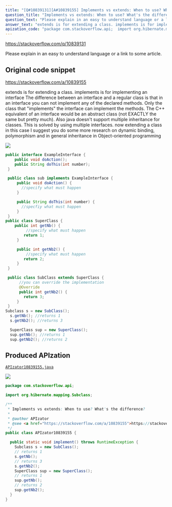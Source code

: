 ```yaml
---
title: "[Q#10839131][A#10839155] Implements vs extends: When to use? What's the difference?"
question_title: "Implements vs extends: When to use? What's the difference?"
question_text: "Please explain in an easy to understand language or a link to some article."
answer_text: "extends is for extending a class. implements is for implementing an interface The difference between an interface and a regular class is that in an interface you can not implement any of the declared methods.  Only the class that \"implements\" the interface can implement the methods.  The C++ equivalent of an interface would be an abstract class (not EXACTLY the same but pretty much). Also java doesn't support multiple inheritance for classes. This is solved by using multiple interfaces. now extending a class in this case I suggest you do some more research on dynamic binding, polymorphism and in general inheritance in Object-oriented programming"
apization_code: "package com.stackoverflow.api;  import org.hibernate.mapping.Subclass;  /**  * Implements vs extends: When to use? What's the difference?  *  * @author APIzator  * @see <a href=\"https://stackoverflow.com/a/10839155\">https://stackoverflow.com/a/10839155</a>  */ public class APIzator10839155 {    public static void implement() throws RuntimeException {     Subclass s = new SubClass();     // returns 1     s.getNb();     // returns 3     s.getNb2();     SuperClass sup = new SuperClass();     // returns 1     sup.getNb();     // returns 2     sup.getNb2();   } }"
---
```


https://stackoverflow.com/q/10839131

Please explain in an easy to understand language or a link to some article.



## Original code snippet

https://stackoverflow.com/a/10839155

extends is for extending a class.
implements is for implementing an interface
The difference between an interface and a regular class is that in an interface you can not implement any of the declared methods.  Only the class that &quot;implements&quot; the interface can implement the methods.  The C++ equivalent of an interface would be an abstract class (not EXACTLY the same but pretty much).
Also java doesn&#x27;t support multiple inheritance for classes. This is solved by using multiple interfaces.
now extending a class
in this case
I suggest you do some more research on dynamic binding, polymorphism and in general inheritance in Object-oriented programming

<div class="code-logo"><img src="/stackoverflow.png" /></div>

```java
public interface ExampleInterface {
    public void doAction();
    public String doThis(int number);
 }

 public class sub implements ExampleInterface {
     public void doAction() {
       //specify what must happen
     }

     public String doThis(int number) {
       //specfiy what must happen
     }
 }
public class SuperClass {
    public int getNb() {
         //specify what must happen
        return 1;
     }

     public int getNb2() {
         //specify what must happen
        return 2;
     }
 }

 public class SubClass extends SuperClass {
      //you can override the implementation
      @Override
      public int getNb2() {
        return 3;
     }
 }
Subclass s = new SubClass();
  s.getNb(); //returns 1
  s.getNb2(); //returns 3

  SuperClass sup = new SuperClass();
  sup.getNb(); //returns 1
  sup.getNb2(); //returns 2
```

## Produced APIzation

[`APIzator10839155.java`](https://github.com/pasqualesalza/apization-temp-data/raw/master/search/APIzator10839155.java)

<div class="code-logo"><img src="/apizator.png" /></div>

```java
package com.stackoverflow.api;

import org.hibernate.mapping.Subclass;

/**
 * Implements vs extends: When to use? What's the difference?
 *
 * @author APIzator
 * @see <a href="https://stackoverflow.com/a/10839155">https://stackoverflow.com/a/10839155</a>
 */
public class APIzator10839155 {

  public static void implement() throws RuntimeException {
    Subclass s = new SubClass();
    // returns 1
    s.getNb();
    // returns 3
    s.getNb2();
    SuperClass sup = new SuperClass();
    // returns 1
    sup.getNb();
    // returns 2
    sup.getNb2();
  }
}

```